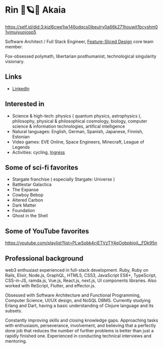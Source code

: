 # Rin 🦊🪐😈 Akaia

https://self.id/did:3:kjzl6cwe1jw146odqcs0ibeulry0a66k271houwit1bcyshm01yimujyuojosp5

Software Architect / Full Stack Engineer, [Feature-Sliced Design](https://Feature-Sliced.Design) core team member.

Fox-obsessed polymath, libertarian posthumanist, technological singularity visionary.

## Links

- [LinkedIn](https://www.linkedin.com/in/rin-akaia-672444189/)

## Interested in

- Science & high-tech: physics ( quantum physics, astrophysics ), philosophy, physical & philosophical cosmology, biology, computer science & information technologies, artifical intelligence
- Natural languages: English, German, Spanish, Japanese, Finnish, Estonian
- Video games: EVE Online, Space Engineers, Minecraft, League of Legends
- Activities: cycling, [Ingress](https://ingress.com)

## Some of sci-fi favorites

- Stargate franchise ( especially Stargate: Universe )
- Battlestar Galactica
- The Expanse
- Cowboy Bebop
- Altered Carbon
- Dark Matter
- Foundation
- Ghost in the Shell

## Some of YouTube favorites
https://youtube.com/playlist?list=PLwSobk4cjETVzTY4qOobpbjojL_FDk95n

## Professional background

web3 enthusiast experienced in full-stack development. Ruby, Ruby on Rails, Elixir, Node.js, GraphQL, HTML5, CSS3, JavaScript ES6+, TypeScript, CSS-in-JS, ramda.js, Vue.js, React.js, next.js, UI components libraries. Also worked with ReScript, Flutter, and effector.js.

Obsessed with Software Architecture and Functional Programming, Computer Science, UI/UX design, and NoSQL DBMS. Currently studying Erlang and Dart, having a basic understanding of Clojure language and its subsets.

Constantly improving skills and closing knowledge gaps. Approaching tasks with enthusiasm, perseverance, involvement, and believing that a perfectly done job that reduces the number of further problems is better than just a rapidly finished one. Experienced in conducting technical interviews and mentoring.
